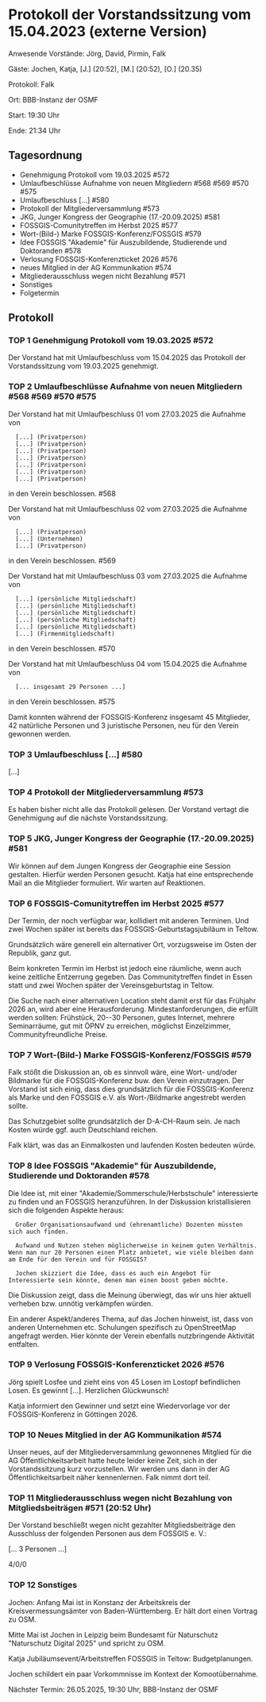 # Protokoll der Vorstandssitzung vom 15.04.2023 (externe Version)

Anwesende Vorstände: Jörg, David, Pirmin, Falk

Gäste: Jochen, Katja, [J.] (20:52), [M.] (20:52), [O.] (20.35)

Protokoll: Falk

Ort: BBB-Instanz der OSMF

Start: 19:30 Uhr

Ende: 21:34 Uhr

## Tagesordnung

- Genehmigung Protokoll vom 19.03.2025 #572
- Umlaufbeschlüsse Aufnahme von neuen Mitgliedern #568 #569 #570 #575
- Umlaufbeschluss [...] #580
- Protokoll der Mitgliederversammlung #573
- JKG, Junger Kongress der Geographie (17.-20.09.2025) #581
- FOSSGIS-Comunitytreffen im Herbst 2025 #577
- Wort-(Bild-) Marke FOSSGIS-Konferenz/FOSSGIS #579
- Idee FOSSGIS "Akademie" für Auszubildende, Studierende und Doktoranden #578
- Verlosung FOSSGIS-Konferenzticket 2026 #576
- neues Mitglied in der AG Kommunikation #574
- Mitgliederausschluss wegen nicht Bezahlung #571
- Sonstiges
- Folgetermin


## Protokoll

### TOP 1 Genehmigung Protokoll vom 19.03.2025 #572

Der Vorstand hat mit Umlaufbeschluss vom 15.04.2025 das Protokoll der Vorstandssitzung vom 19.03.2025 genehmigt.

### TOP 2 Umlaufbeschlüsse Aufnahme von neuen Mitgliedern #568 #569 #570 #575

Der Vorstand hat mit Umlaufbeschluss 01 vom 27.03.2025 die Aufnahme von

      [...] (Privatperson)
      [...] (Privatperson)
      [...] (Privatperson)
      [...] (Privatperson)
      [...] (Privatperson)
      [...] (Privatperson)
      [...] (Privatperson)

 in den Verein beschlossen. #568
 
 Der Vorstand hat mit Umlaufbeschluss 02 vom 27.03.2025 die Aufnahme von
 
      [...] (Privatperson)
      [...] (Unternehmen)
      [...] (Privatperson)

 in den Verein beschlossen. #569
 
 Der Vorstand hat mit Umlaufbeschluss 03 vom 27.03.2025 die Aufnahme von
 
      [...] (persönliche Mitgliedschaft)
      [...] (persönliche Mitgliedschaft)
      [...] (persönliche Mitgliedschaft)
      [...] (persönliche Mitgliedschaft)
      [...] (persönliche Mitgliedschaft)
      [...] (Firmenmitgliedschaft)
	  
in den Verein beschlossen. #570

Der Vorstand hat mit Umlaufbeschluss 04 vom 15.04.2025 die Aufnahme von
 
      [... insgesamt 29 Personen ...]
	  
in den Verein beschlossen. #575

Damit konnten während der FOSSGIS-Konferenz insgesamt 45 Mitglieder, 42 natürliche Personen und 3 juristische Personen, neu für den Verein gewonnen werden. 
 
### TOP 3 Umlaufbeschluss [...] #580

[...]

### TOP 4 Protokoll der Mitgliederversammlung #573

Es haben bisher nicht alle das Protokoll gelesen. Der Vorstand vertagt die Genehmigung auf die nächste Vorstandssitzung.


### TOP 5 JKG, Junger Kongress der Geographie (17.-20.09.2025) #581

Wir können auf dem Jungen Kongress der Geographie eine Session gestalten. Hierfür werden Personen gesucht. Katja hat eine entsprechende Mail an die Mitglieder formuliert. Wir warten auf Reaktionen.


### TOP 6  FOSSGIS-Comunitytreffen im Herbst 2025 #577

Der Termin, der noch verfügbar war, kollidiert mit anderen Terminen. Und zwei Wochen später ist bereits das FOSSGIS-Geburtstagsjubiläum in Teltow.

Grundsätzlich wäre generell ein alternativer Ort, vorzugsweise im Osten der Republik, ganz gut.

Beim konkreten Termin im Herbst ist jedoch eine räumliche, wenn auch keine zeitliche Entzerrung gegeben. Das Communitytreffen findet in Essen statt und zwei Wochen später der Vereinsgeburtstag in Teltow.

Die Suche nach einer alternativen Location steht damit erst für das Frühjahr 2026 an, wird aber eine Herausforderung. Mindestanforderungen, die erfüllt werden sollten: Frühstück, 20--30 Personen, gutes Internet, mehrere Seminarräume, gut mit ÖPNV zu erreichen, möglichst Einzelzimmer, Communityfreundliche Preise. 

### TOP 7 Wort-(Bild-) Marke FOSSGIS-Konferenz/FOSSGIS #579

Falk stößt die Diskussion an, ob es sinnvoll wäre, eine Wort- und/oder Bildmarke für die FOSSGIS-Konferenz buw. den Verein einzutragen. Der Vorstand ist sich einig, dass dies grundsätzlich für die  FOSSGIS-Konferenz als Marke und den FOSSGIS e.V. als Wort-/Bildmarke angestrebt werden sollte.

Das Schutzgebiet sollte grundsätzlich der D-A-CH-Raum sein. Je nach Kosten würde ggf. auch Deutschland reichen.

Falk klärt, was das an Einmalkosten und laufenden Kosten bedeuten würde. 


### TOP 8 Idee FOSSGIS "Akademie" für Auszubildende, Studierende und Doktoranden #578

Die Idee ist, mit einer "Akademie/Sommerschule/Herbstschule" interessierte zu finden und an FOSSGIS heranzuführen. In der Diskussion kristallisieren sich die folgenden Aspekte heraus:

      Großer Organisationsaufwand und (ehrenamtliche) Dozenten müssten sich auch finden. 

      Aufwand und Nutzen stehen möglicherweise in keinem guten Verhältnis. Wenn man nur 20 Personen einen Platz anbietet, wie viele bleiben dann am Ende für den Verein und für FOSSGIS?

      Jochen skizziert die Idee, dass es auch ein Angebot für Interessierte sein könnte, denen man einen boost geben möchte.

Die Diskussion zeigt, dass die Meinung überwiegt, das wir uns hier aktuell verheben bzw. unnötig verkämpfen würden.

Ein anderer Aspekt/anderes Thema, auf das Jochen hinweist, ist, dass von anderen Unternehmen etc. Schulungen spezifisch zu OpenStreetMap angefragt werden. Hier könnte der Verein ebenfalls nutzbringende Aktivität entfalten.


### TOP 9 Verlosung FOSSGIS-Konferenzticket 2026 #576

Jörg spielt Losfee und zieht eins von 45 Losen im Lostopf befindlichen Losen. Es gewinnt [...]. Herzlichen Glückwunsch!

Katja informiert den Gewinner und setzt eine Wiedervorlage vor der FOSSGIS-Konferenz in Göttingen 2026.

### TOP 10 Neues Mitglied in der AG Kommunikation #574

Unser neues, auf der Mitgliederversammlung gewonnenes Mitglied für die AG Öffentlichkeitsarbeit hatte heute leider keine Zeit, sich in der Vorstandssitzung kurz vorzustellen. Wir werden uns dann in der AG Öffentlichkeitsarbeit näher kennenlernen. Falk nimmt dort teil. 

### TOP 11 Mitgliederausschluss wegen nicht Bezahlung von Mitgliedsbeiträgen #571 (20:52 Uhr)

Der Vorstand beschließt wegen nicht gezahlter Mitgliedsbeiträge den Ausschluss der folgenden Personen aus dem FOSSGIS e. V.:

[... 3 Personen ...]

4/0/0

### TOP 12 Sonstiges

Jochen: Anfang Mai ist in Konstanz der Arbeitskreis der Kreisvermessungsämter von Baden-Württemberg. Er hält dort einen Vortrag zu OSM.

Mitte Mai ist Jochen in Leipzig beim Bundesamt für Naturschutz "Naturschutz Digital 2025" und spricht zu OSM.

Katja Jubiläumsevent/Arbeitstreffen FOSSGIS in Teltow: Budgetplanungen.

Jochen schildert ein paar Vorkommnisse im Kontext der Komootübernahme. 


Nächster Termin: 26.05.2025, 19:30 Uhr, BBB-Instanz der OSMF